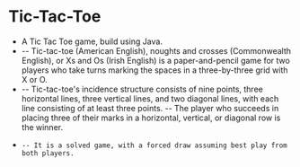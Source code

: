 # Tic-Tac-Toe
- A Tic Tac Toe game, build using Java.
-   -- Tic-tac-toe (American English), noughts and crosses (Commonwealth English), or Xs and Os (Irish English) is a paper-and-pencil game for two players who take turns marking the spaces in a three-by-three grid with X or O.
-    -- Tic-tac-toe's incidence structure consists of nine points, three horizontal lines, three vertical lines, and two diagonal lines, with each line consisting of at least three points. -- The player who succeeds in placing three of their marks in a horizontal, vertical, or diagonal row is the winner.
-     -- It is a solved game, with a forced draw assuming best play from both players.
